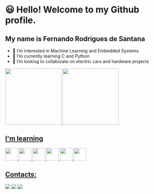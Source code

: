 # 😃 Hello! Welcome to my Github profile.
## My name is Fernando Rodrigues de Santana
- 👀 I’m interested in Machine Learning and Embedded Systems
- 🌱 I’m currently learning C and Python
- 💞️ I’m looking to collaborate on electric cars and hardware projects

<!---
FernandoRodriguesDeSantana/FernandoRodriguesDeSantana is a ✨ special ✨ repository because its `README.md` (this file) appears on your GitHub profile.
You can click the Preview link to take a look at your changes.
--->

<div>
<a href="https://github.com/FernandoRodriguesDeSantana">
<img height="180em" src="https://github-readme-stats.vercel.app/api/top-langs/?username=FernandoRodriguesDeSantana&layout=compact&langs_count=7&theme=dracula"/> <img height="180em" src="https://github-readme-stats.vercel.app/api?username=FernandoRodriguesDeSantana&show_icons=true&theme=dracula&include_all_commits=true&count_private=true"/>

</div>

## I'm learning

<img src="https://cdn.jsdelivr.net/gh/devicons/devicon/icons/c/c-original.svg" width="40" height="40"/> <img src="https://cdn.jsdelivr.net/gh/devicons/devicon/icons/python/python-original-wordmark.svg" width="40" height="40"/> <img src="https://cdn.jsdelivr.net/gh/devicons/devicon/icons/html5/html5-original-wordmark.svg" width="40" height="40"/> <img src="https://cdn.jsdelivr.net/gh/devicons/devicon/icons/css3/css3-original-wordmark.svg" width="40" height="40"/> <img src="https://cdn.jsdelivr.net/gh/devicons/devicon/icons/javascript/javascript-original.svg" width="40" height="40"/> <img src="https://cdn.jsdelivr.net/gh/devicons/devicon/icons/mysql/mysql-original-wordmark.svg" width="40" height="40"/>


## Contacts:

<div>
<a href="https://instagram.com/feernandorsantana" target="_blank"><img src="https://img.shields.io/badge/-Instagram-%23E4405F?style=for-the-badge&logo=instagram&logoColor=white" target="_blank"></a>
<a href = "mailto:fernando.s11@aluno.ifsc.edu.br"><img src="https://img.shields.io/badge/Gmail-D14836?style=for-the-badge&logo=gmail&logoColor=white" target="_blank"></a>
<a href="https://www.linkedin.com/in/fernando-rodrigues-de-santana-4b28151ba" target="_blank"><img src="https://img.shields.io/badge/-LinkedIn-%230077B5?style=for-the-badge&logo=linkedin&logoColor=white" target="_blank"></a>   
</div>
